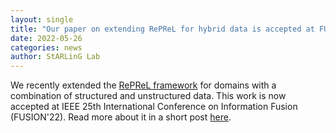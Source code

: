 ```yaml
---
layout: single
title: "Our paper on extending RePReL for hybrid data is accepted at FUSION'22"
date: 2022-05-26
categories: news
author: StARLinG Lab
---
```



We recently extended the [RePReL framework](/papers/RePReL/) for domains with a combination of structured and unstructured data. This work is now accepted at IEEE 25th International Conference on Information Fusion (FUSION'22). Read more about it in a short post [here](/papers/HybridDeepRePReL/).